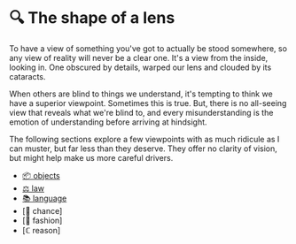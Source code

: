 # 🔍 The shape of a lens

To have a view of something you've got to actually be stood somewhere, so any
view of reality will never be a clear one. It's a view from the inside, looking
in. One obscured by details, warped our lens and clouded by its cataracts.

When others are blind to things we understand, it's tempting to think we have
a superior viewpoint. Sometimes this is true. But, there is no all-seeing view
that reveals what we're blind to, and every misunderstanding is the emotion of
understanding before arriving at hindsight.

The following sections explore a few viewpoints with as much ridicule as I can
muster, but far less than they deserve. They offer no clarity of vision, but
might help make us more careful drivers.

* [📦 objects](obj)
* [⚖️ law](law)
* [📚 language](words)
* [🎲 chance]
* [📅 fashion]
* [ℂ reason]

